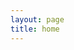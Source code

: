 ```yaml
---
layout: page
title: home
---
```


<script setup>
import Home from '@theme/components/Home.vue'
</script>

<Home />
